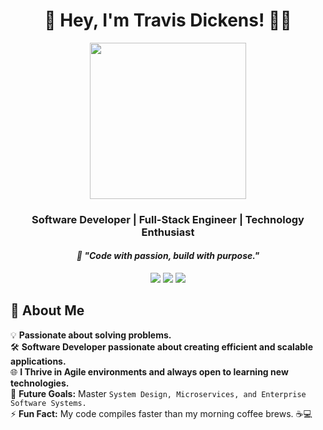 <h1 align="center">🚀 Hey, I'm Travis Dickens! 👨‍💻</h1>

<p align="center">
  <img src="https://media.giphy.com/media/qgQUggAC3Pfv687qPC/giphy.gif" width="250" />
</p>

<h3 align="center">Software Developer | Full-Stack Engineer | Technology Enthusiast</h3>

_<h4 align="center">🚀 "Code with passion, build with purpose."</h4>_

<p align="center">
  <a href="https://www.linkedin.com/in/travis-dickens-010a84250"><img src="https://img.shields.io/badge/-LinkedIn-0077B5?style=for-the-badge&logo=linkedin&logoColor=white"></a>
  <a href="https://travisdickensportfolio.netlify.app/"><img src="https://img.shields.io/badge/-Portfolio-FF5722?style=for-the-badge&logo=google-chrome&logoColor=white"></a>
  <a href="mailto:Travis.Dickens@outlook.com"><img src="https://img.shields.io/badge/-Email-D14836?style=for-the-badge&logo=gmail&logoColor=white"></a>
</p>

## 🌟 About Me  
💡 **Passionate about solving problems.**  
🛠️ **Software Developer passionate about creating efficient and scalable applications.**  
🌐 **I Thrive in Agile environments and always open to learning new technologies.**  
🎯 **Future Goals:** Master `System Design, Microservices, and Enterprise Software Systems.`  
⚡ **Fun Fact:** My code compiles faster than my morning coffee brews. ☕💻  
